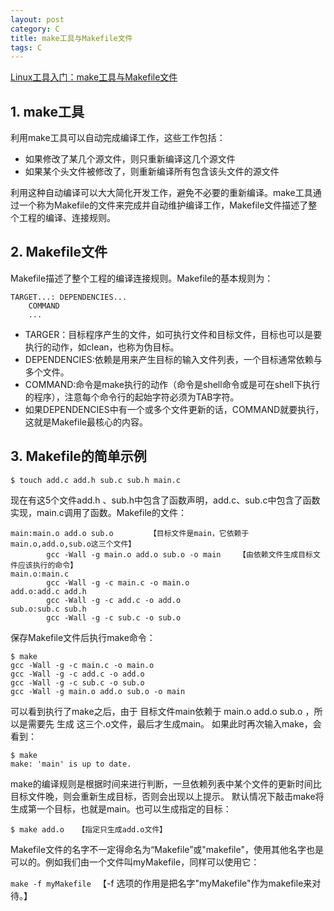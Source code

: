 ```yaml
---
layout: post
category: C
title: make工具与Makefile文件
tags: C
---
```


[Linux工具入门：make工具与Makefile文件](http://www.cnblogs.com/QG-whz/p/5461110.html)

## 1. make工具

利用make工具可以自动完成编译工作，这些工作包括：

- 如果修改了某几个源文件，则只重新编译这几个源文件
- 如果某个头文件被修改了，则重新编译所有包含该头文件的源文件

利用这种自动编译可以大大简化开发工作，避免不必要的重新编译。make工具通过一个称为Makefile的文件来完成并自动维护编译工作，Makefile文件描述了整个工程的编译、连接规则。

## 2. Makefile文件 ##

Makefile描述了整个工程的编译连接规则。Makefile的基本规则为：

```
TARGET...: DEPENDENCIES...
    COMMAND
    ...
```

- TARGER：目标程序产生的文件，如可执行文件和目标文件，目标也可以是要执行的动作，如clean，也称为伪目标。
- DEPENDENCIES:依赖是用来产生目标的输入文件列表，一个目标通常依赖与多个文件。
- COMMAND:命令是make执行的动作（命令是shell命令或是可在shell下执行的程序），注意每个命令行的起始字符必须为TAB字符。
- 如果DEPENDENCIES中有一个或多个文件更新的话，COMMAND就要执行，这就是Makefile最核心的内容。

## 3. Makefile的简单示例
```$ touch add.c add.h sub.c sub.h main.c```

现在有这5个文件add.h 、sub.h中包含了函数声明，add.c、sub.c中包含了函数实现，main.c调用了函数。Makefile的文件：

```
main:main.o add.o sub.o        【目标文件是main，它依赖于main.o,add.o,sub.o这三个文件】
        gcc -Wall -g main.o add.o sub.o -o main    【由依赖文件生成目标文件应该执行的命令】
main.o:main.c
        gcc -Wall -g -c main.c -o main.o
add.o:add.c add.h
        gcc -Wall -g -c add.c -o add.o
sub.o:sub.c sub.h
        gcc -Wall -g -c sub.c -o sub.o
```

保存Makefile文件后执行make命令：

```
$ make
gcc -Wall -g -c main.c -o main.o
gcc -Wall -g -c add.c -o add.o
gcc -Wall -g -c sub.c -o sub.o
gcc -Wall -g main.o add.o sub.o -o main
```

可以看到执行了make之后，由于 目标文件main依赖于 main.o add.o sub.o ，所以是需要先 生成 这三个.o文件，最后才生成main。
如果此时再次输入make，会看到：

```
$ make
make: 'main' is up to date.
```

make的编译规则是根据时间来进行判断，一旦依赖列表中某个文件的更新时间比目标文件晚，则会重新生成目标，否则会出现以上提示。
默认情况下敲击make将生成第一个目标，也就是main。也可以生成指定的目标：

```
$ make add.o   【指定只生成add.o文件】
```


Makefile文件的名字不一定得命名为“Makefile”或"makefile"，使用其他名字也是可以的。例如我们由一个文件叫myMakefile，同样可以使用它：

```make -f myMakefile ```  【-f 选项的作用是把名字"myMakefile"作为makefile来对待。】